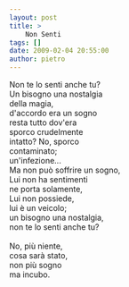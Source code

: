 ```yaml
---
layout: post
title: >
    Non Senti
tags: []
date: 2009-02-04 20:55:00
author: pietro
---
```

Non te lo senti anche tu?<br/>Un bisogno una nostalgia<br/>della magia,<br/>d'accordo era un sogno<br/>resta tutto dov'era<br/>sporco crudelmente<br/>intatto? No, sporco<br/>contaminato;<br/>un'infezione...<br/>Ma non può soffrire un sogno,<br/>Lui non ha sentimenti<br/>ne porta solamente,<br/>Lui non possiede,<br/>lui è un veicolo;<br/>un bisogno una nostalgia,<br/>non te lo senti anche tu?<br/><br/>No, più niente,<br/>cosa sarà stato,<br/>non più sogno<br/>ma incubo.
